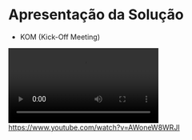 # Apresentação da Solução

- KOM (Kick-Off Meeting)

[<video src="docs/video/Start_Entrevista_Jonatas Felipe.mp4"></video>](https://www.youtube.com/watch?v=AWoneW8WRJI)https://www.youtube.com/watch?v=AWoneW8WRJI
